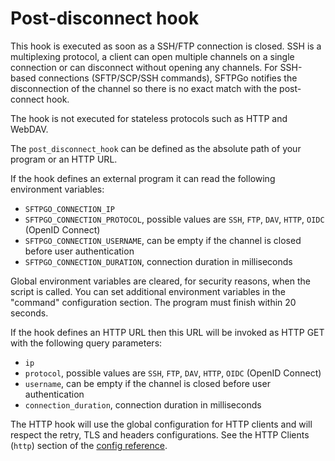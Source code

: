 # Post-disconnect hook

This hook is executed as soon as a SSH/FTP connection is closed. SSH is a multiplexing protocol, a client can open multiple channels on a single connection or can disconnect without opening any channels. For SSH-based connections (SFTP/SCP/SSH commands), SFTPGo notifies the disconnection of the channel so there is no exact match with the post-connect hook.

The hook is not executed for stateless protocols such as HTTP and WebDAV.

The `post_disconnect_hook` can be defined as the absolute path of your program or an HTTP URL.

If the hook defines an external program it can read the following environment variables:

- `SFTPGO_CONNECTION_IP`
- `SFTPGO_CONNECTION_PROTOCOL`, possible values are `SSH`, `FTP`, `DAV`, `HTTP`, `OIDC` (OpenID Connect)
- `SFTPGO_CONNECTION_USERNAME`, can be empty if the channel is closed before user authentication
- `SFTPGO_CONNECTION_DURATION`, connection duration in milliseconds

Global environment variables are cleared, for security reasons, when the script is called. You can set additional environment variables in the "command" configuration section.
The program must finish within 20 seconds.

If the hook defines an HTTP URL then this URL will be invoked as HTTP GET with the following query parameters:

- `ip`
- `protocol`, possible values are `SSH`, `FTP`, `DAV`, `HTTP`, `OIDC` (OpenID Connect)
- `username`, can be empty if the channel is closed before user authentication
- `connection_duration`, connection duration in milliseconds

The HTTP hook will use the global configuration for HTTP clients and will respect the retry, TLS and headers configurations. See the HTTP Clients (`http`) section of the [config reference](./full-configuration.md).
